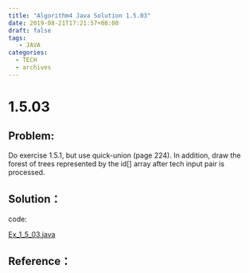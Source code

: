 ```yaml
---
title: "Algorithm4 Java Solution 1.5.03"
date: 2019-08-21T17:21:57+08:00
draft: false
tags:
   - JAVA
categories:
  - TECH
  - archives
---
```



# 1.5.03

## Problem:

Do exercise 1.5.1, but use quick-union (page 224).
In addition, draw the forest of trees represented by the id[] array after 
tech input pair is processed.

## Solution：

code:

[Ex_1_5_03.java](./Ex_1_5_03.java)


## Reference：


